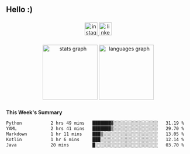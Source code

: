 <h2 align="left">Hello :)</h2>

###

<div align="center">
  <a href="https://www.instagram.com/sebi.klaus/" target="_blank">
    <img src="https://img.shields.io/static/v1?message=Instagram&logo=instagram&label=&color=E4405F&logoColor=white&labelColor=&style=for-the-badge" height="35" alt="instagram logo"  />
  </a>
  <a href="https://www.linkedin.com/in/sebastian-klaus-3aa64720b/" target="_blank">
    <img src="https://img.shields.io/static/v1?message=LinkedIn&logo=linkedin&label=&color=0077B5&logoColor=white&labelColor=&style=for-the-badge" height="35" alt="linkedin logo"  />
  </a>
</div>

###

<div align="center">
  <img src="https://github-readme-stats.vercel.app/api?username=IYourSunshineI&hide_title=false&hide_rank=false&show_icons=true&include_all_commits=true&count_private=true&disable_animations=false&theme=dracula&locale=en&hide_border=false&order=1" height="150" alt="stats graph"  />
  <img src="https://github-readme-stats.vercel.app/api/top-langs?username=IYourSunshineI&locale=en&hide_title=false&layout=compact&card_width=320&langs_count=5&theme=dracula&hide_border=false&order=2" height="150" alt="languages graph"  />
</div>

###

**This Week's Summary**
<!--START_SECTION:waka-->

```txt
Python           2 hrs 49 mins   ███████▓░░░░░░░░░░░░░░░░░   31.19 %
YAML             2 hrs 41 mins   ███████▒░░░░░░░░░░░░░░░░░   29.70 %
Markdown         1 hr 11 mins    ███▒░░░░░░░░░░░░░░░░░░░░░   13.05 %
Kotlin           1 hr 6 mins     ███░░░░░░░░░░░░░░░░░░░░░░   12.14 %
Java             20 mins         █░░░░░░░░░░░░░░░░░░░░░░░░   03.70 %
```

<!--END_SECTION:waka-->
